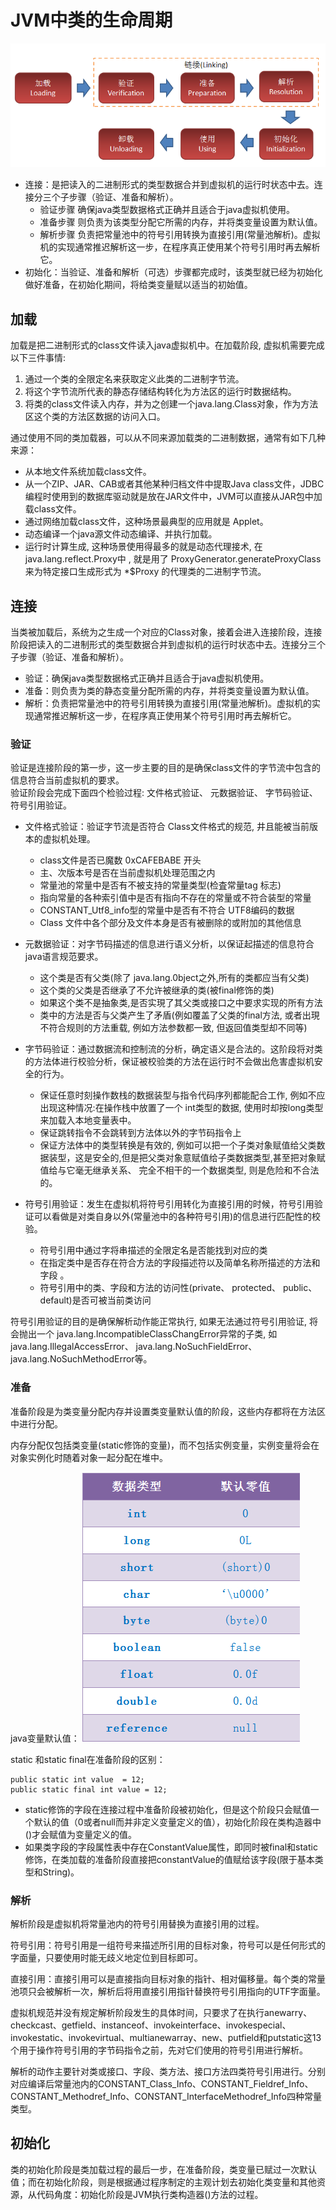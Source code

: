 # JVM中类的生命周期
![lifecycle](../../../../resources/images/jvm/lifecycle.png)  
    

- 连接：是把读入的二进制形式的类型数据合并到虚拟机的运行时状态中去。连接分三个子步骤（验证、准备和解析）。
    - 验证步骤 确保java类型数据格式正确并且适合于java虚拟机使用。
    - 准备步骤 则负责为该类型分配它所需的内存，并将类变量设置为默认值。
    - 解析步骤 负责把常量池中的符号引用转换为直接引用(常量池解析)。虚拟机的实现通常推迟解析这一步，在程序真正使用某个符号引用时再去解析它。
- 初始化：当验证、准备和解析（可选）步骤都完成时，该类型就已经为初始化做好准备，在初始化期间，将给类变量赋以适当的初始值。
    

## 加载
加载是把二进制形式的class文件读入java虚拟机中。在加载阶段, 虚拟机需要完成以下三件事情:    
1. 通过一个类的全限定名来获取定义此类的二进制字节流。
2. 将这个字节流所代表的静态存储结构转化为方法区的运行时数据结构。
3. 将类的class文件读入内存，并为之创建一个java.lang.Class对象，作为方法区这个类的方法区数据的访问入口。
    
通过使用不同的类加载器，可以从不同来源加载类的二进制数据，通常有如下几种来源：     
- 从本地文件系统加载class文件。
- 从一个ZIP、JAR、CAB或者其他某种归档文件中提取Java class文件，JDBC编程时使用到的数据库驱动就是放在JAR文件中，JVM可以直接从JAR包中加载class文件。
- 通过网络加载class文件，这种场景最典型的应用就是 Applet。
- 动态编译一个java源文件动态编译、并执行加载。
- 运行时计算生成, 这种场景使用得最多的就是动态代理接术, 在 java.lang.reflect.Proxy中 , 就是用了 ProxyGenerator.generateProxyClass 来为特定接口生成形式为 *$Proxy 的代理类的二进制字节流。
    

## 连接
当类被加载后，系统为之生成一个对应的Class对象，接着会进入连接阶段，连接阶段把读入的二进制形式的类型数据合并到虚拟机的运行时状态中去。连接分三个子步骤（验证、准备和解析）。    
- 验证：确保java类型数据格式正确并且适合于java虚拟机使用。
- 准备：则负责为类的静态变量分配所需的内存，并将类变量设置为默认值。
- 解析：负责把常量池中的符号引用转换为直接引用(常量池解析)。虚拟机的实现通常推迟解析这一步，在程序真正使用某个符号引用时再去解析它。
    

### 验证
验证是连接阶段的第一步，这一步主要的目的是确保class文件的字节流中包含的信息符合当前虚拟机的要求。    
验证阶段会完成下面四个检验过程: 文件格式验证、 元数据验证、 字节码验证、符号引用验证。    
- 文件格式验证：验证字节流是否符合 Class文件格式的规范, 井且能被当前版本的虚拟机处理。
    - class文件是否已魔数 0xCAFEBABE 开头 
    - 主、次版本号是否在当前虚拟机处理范围之内
    - 常量池的常量中是否有不被支持的常量类型(检査常量tag 标志)
    - 指向常量的各种索引值中是否有指向不存在的常量或不符合装型的常量 
    - CONSTANT_Utf8_info型的常量中是否有不符合 UTF8编码的数据
    - Class 文件中各个部分及文件本身是否有被删除的或附加的其他信息

- 元数据验证：对字节码描述的信息进行语义分析，以保证起描述的信息符合java语言规范要求。
    - 这个类是否有父类(除了 java.lang.0bject之外,所有的类都应当有父类)
    - 这个类的父类是否继承了不允许被继承的类(被final修饰的类)
    - 如果这个类不是抽象类,是否实現了其父类或接口之中要求实现的所有方法
    - 类中的方法是否与父类产生了矛盾(例如覆盖了父类的final方法, 或者出現不符合规则的方法重载, 例如方法参数都一致, 但返回值类型却不同等)

- 字节码验证：通过数据流和控制流的分析，确定语义是合法的。这阶段将对类的方法体进行校验分析，保证被校验类的方法在运行时不会做出危害虚拟机安全的行为。
    - 保证任意时刻操作数栈的数据装型与指令代码序列都能配合工作, 例如不应出现这种情况:在操作栈中放置了一个 int类型的数据, 使用时却按long类型来加载入本地变量表中。
    - 保证跳转指令不会跳转到方法体以外的字节码指令上
    - 保证方法体中的类型转换是有效的, 例如可以把一个子类对象赋值给父类数据装型，这是安全的,但是把父类对象意赋值给子类数据类型,甚至把对象赋值给与它毫无继承关系、 完全不相干的一个数据类型, 则是危险和不合法的。

- 符号引用验证：发生在虚拟机将符号引用转化为直接引用的时候，符号引用验证可以看做是对类自身以外(常量池中的各种符号引用)的信息进行匹配性的校验。
    - 符号引用中通过字将串描述的全限定名是否能找到对应的类
    - 在指定类中是否存在符合方法的字段描述符以及简单名称所描述的方法和字段 。
    - 符号引用中的类、字段和方法的访问性(private、 protected、 public、 default)是否可被当前类访问
    
符号引用验证的目的是确保解析动作能正常执行, 如果无法通过符号引用验证, 将会抛出一个 java.lang.IncompatibleClassChangError异常的子类, 如 java.lang.IllegalAccessError、 java.lang.NoSuchFieldError、java.lang.NoSuchMethodError等。
    

### 准备
准备阶段是为类变量分配内存并设置类变量默认值的阶段，这些内存都将在方法区中进行分配。
    
内存分配仅包括类变量(static修饰的变量)，而不包括实例变量，实例变量将会在对象实例化时随着对象一起分配在堆中。
    
java变量默认值：
![initial-default-value](../../../../resources/images/jvm/initial-default-value.png)  
    
static 和static final在准备阶段的区别：
    
```
public static int value  = 12;
public static final int value = 12;
```
    
- static修饰的字段在连接过程中准备阶段被初始化，但是这个阶段只会赋值一个默认的值（0或者null而并非定义变量定义的值），初始化阶段在类构造器中<clinit>()才会赋值为变量定义的值。
- 如果类字段的字段属性表中存在ConstantValue属性，即同时被final和static修饰，在类加载的准备阶段直接把constantValue的值赋给该字段(限于基本类型和String)。
    

### 解析
解析阶段是虚拟机将常量池内的符号引用替换为直接引用的过程。
    
符号引用：符号引用是一组符号来描述所引用的目标对象，符号可以是任何形式的字面量，只要使用时能无歧义地定位到目标即可。
    
直接引用：直接引用可以是直接指向目标对象的指针、相对偏移量。每个类的常量池项只会被解析一次，解析后将用直接引用指针替换符号引用指向的UTF字面量。
    
虚拟机规范并没有规定解析阶段发生的具体时间，只要求了在执行anewarry、checkcast、getfield、instanceof、invokeinterface、invokespecial、invokestatic、invokevirtual、multianewarray、new、putfield和putstatic这13个用于操作符号引用的字节码指令之前，先对它们使用的符号引用进行解析。
    
解析的动作主要针对类或接口、字段、类方法、接口方法四类符号引用进行。分别对应编译后常量池内的CONSTANT_Class_Info、CONSTANT_Fieldref_Info、CONSTANT_Methodref_Info、CONSTANT_InterfaceMethodref_Info四种常量类型。
    

## 初始化
类的初始化阶段是类加载过程的最后一步，在准备阶段，类变量已赋过一次默认值；而在初始化阶段，则是根据通过程序制定的主观计划去初始化类变量和其他资源，从代码角度：初始化阶段是JVM执行类构造器<clinit>()方法的过程。
    
